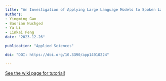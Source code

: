 ```yaml
---
title: "An Investigation of Applying Large Language Models to Spoken Language Learning."
authors:
- Yingming Gao
- Baorian Nuchged
- Ya Li
- Linkai Peng
date: "2023-12-26"

publication: "Applied Sciences"

doi: "DOI: https://doi.org/10.3390/app14010224"

---
```



[See the wiki page for tutorial!](https://github.com/hadisinaee/avicenna/wiki)